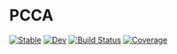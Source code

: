 # PCCA

[![Stable](https://img.shields.io/badge/docs-stable-blue.svg)](https://axsk.github.io/PerronCluster.jl/stable)
[![Dev](https://img.shields.io/badge/docs-dev-blue.svg)](https://axsk.github.io/PerronCluster.jl/dev)
[![Build Status](https://github.com/axsk/PerronCluster.jl/actions/workflows/CI.yml/badge.svg?branch=main)](https://github.com/axsk/PerronCluster.jl/actions/workflows/CI.yml?query=branch%3Amain)
[![Coverage](https://codecov.io/gh/axsk/PerronCluster.jl/branch/main/graph/badge.svg)](https://codecov.io/gh/axsk/PerronCluster.jl)
